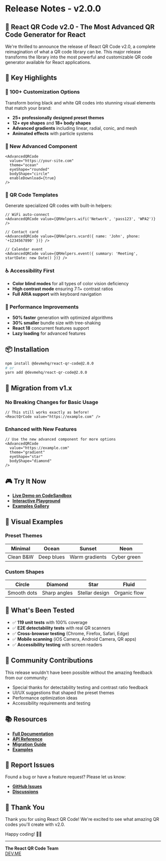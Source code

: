 # Release Notes - v2.0.0

## 🚀 React QR Code v2.0 - The Most Advanced QR Code Generator for React

We're thrilled to announce the release of React QR Code v2.0, a complete reimagination of what a QR code library can be. This major release transforms the library into the most powerful and customizable QR code generator available for React applications.

## 🎯 Key Highlights

### 🎨 100+ Customization Options

Transform boring black and white QR codes into stunning visual elements that match your brand:

- **25+ professionally designed preset themes**
- **12+ eye shapes** and **18+ body shapes**
- **Advanced gradients** including linear, radial, conic, and mesh
- **Animated effects** with particle systems

### 🧩 New Advanced Component

```tsx
<AdvancedQRCode
  value="https://your-site.com"
  theme="ocean"
  eyeShape="rounded"
  bodyShape="circle"
  enableDownload={true}
/>
```

### 📱 QR Code Templates

Generate specialized QR codes with built-in helpers:

```tsx
// WiFi auto-connect
<AdvancedQRCode value={QRHelpers.wifi('Network', 'pass123', 'WPA2')} />

// Contact card
<AdvancedQRCode value={QRHelpers.vcard({ name: 'John', phone: '+1234567890' })} />

// Calendar event
<AdvancedQRCode value={QRHelpers.event({ summary: 'Meeting', startDate: new Date() })} />
```

### ♿ Accessibility First

- **Color blind modes** for all types of color vision deficiency
- **High contrast mode** ensuring 7:1+ contrast ratios
- **Full ARIA support** with keyboard navigation

### 🚀 Performance Improvements

- **50% faster** generation with optimized algorithms
- **30% smaller** bundle size with tree-shaking
- **React 18** concurrent features support
- **Lazy loading** for advanced features

## 📦 Installation

```bash
npm install @devmehq/react-qr-code@2.0.0
# or
yarn add @devmehq/react-qr-code@2.0.0
```

## 🔄 Migration from v1.x

### No Breaking Changes for Basic Usage

```tsx
// This still works exactly as before!
<ReactQrCode value="https://example.com" />
```

### Enhanced with New Features

```tsx
// Use the new advanced component for more options
<AdvancedQRCode
  value="https://example.com"
  theme="gradient"
  eyeShape="star"
  bodyShape="diamond"
/>
```

## 🎮 Try It Now

- **[Live Demo on CodeSandbox](https://codesandbox.io/s/react-qr-code-demo)**
- **[Interactive Playground](https://stackblitz.com/edit/react-qr-code-demo)**
- **[Examples Gallery](https://github.com/devmehq/react-qr-code/tree/main/examples)**

## 📸 Visual Examples

### Preset Themes

| Minimal   | Ocean      | Sunset         | Neon        |
| --------- | ---------- | -------------- | ----------- |
| Clean B&W | Deep blues | Warm gradients | Cyber green |

### Custom Shapes

| Circle      | Diamond      | Star           | Fluid        |
| ----------- | ------------ | -------------- | ------------ |
| Smooth dots | Sharp angles | Stellar design | Organic flow |

## 🧪 What's Been Tested

- ✅ **119 unit tests** with 100% coverage
- ✅ **E2E detectability tests** with real QR scanners
- ✅ **Cross-browser testing** (Chrome, Firefox, Safari, Edge)
- ✅ **Mobile scanning** (iOS Camera, Android Camera, QR apps)
- ✅ **Accessibility testing** with screen readers

## 🎉 Community Contributions

This release wouldn't have been possible without the amazing feedback from our community:

- Special thanks for detectability testing and contrast ratio feedback
- UI/UX suggestions that shaped the preset themes
- Performance optimization ideas
- Accessibility requirements and testing

## 📚 Resources

- **[Full Documentation](https://github.com/devmehq/react-qr-code#readme)**
- **[API Reference](https://github.com/devmehq/react-qr-code/blob/main/API.md)**
- **[Migration Guide](https://github.com/devmehq/react-qr-code/blob/main/MIGRATION.md)**
- **[Examples](https://github.com/devmehq/react-qr-code/tree/main/examples)**

## 🐛 Report Issues

Found a bug or have a feature request? Please let us know:

- **[GitHub Issues](https://github.com/devmehq/react-qr-code/issues)**
- **[Discussions](https://github.com/devmehq/react-qr-code/discussions)**

## 🙏 Thank You

Thank you for using React QR Code! We're excited to see what amazing QR codes you'll create with v2.0.

Happy coding! 🎨✨

---

**The React QR Code Team**  
[DEV.ME](https://dev.me)
